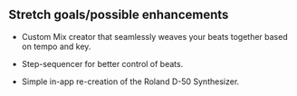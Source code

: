 ## Stretch goals/possible enhancements 

* Custom Mix creator that seamlessly weaves your beats together based on tempo and key.

* Step-sequencer for better control of beats.

* Simple in-app re-creation of the Roland D-50 Synthesizer.